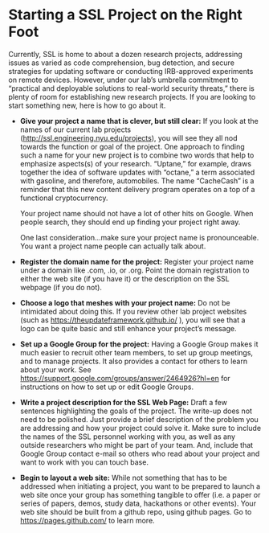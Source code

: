 # Starting a SSL Project on the Right Foot

Currently, SSL is home to about a dozen research projects, addressing issues as varied as code comprehension, bug detection, and secure strategies for updating software or conducting IRB-approved experiments on remote devices. However, under our lab’s umbrella commitment to “practical and deployable solutions to real-world security threats,” there is plenty of room for establishing new research projects. If you are looking to start something new, here is how to go about it.

* __Give your project a name that is clever, but still clear:__ If you look at the names of our current lab projects (http://ssl.engineering.nyu.edu/projects), you will see they all nod towards the function or goal of the project. One approach to finding such a name for your new project is to combine two words that help to emphasize aspects(s) of your research. “Uptane,” for example, draws together the idea of software updates with “octane,” a term associated with gasoline, and therefore, automobiles. The name “CacheCash” is a reminder that this new content delivery program operates on a top of a functional cryptocurrency.

  Your project name should not have a lot of other hits on Google.  When people search, they should end up finding your project right away.

  One last consideration...make sure your project name is pronounceable. You want a project name people can actually talk about.

* __Register the domain name for the project:__ Register your project name under a domain like .com, .io, or .org.  Point the domain registration to either the web site (if you have it) or the description on the SSL webpage (if you do not).

* __Choose a logo that meshes with your project name:__ Do not be intimidated about doing this. If you review other lab project websites (such as https://theupdateframework.github.io/ ), you will see that a logo can be quite basic and still enhance your project’s message.

* __Set up a Google Group for the project:__ Having a Google Group makes it much easier to recruit other team members, to set up group meetings, and to manage projects. It also provides a contact for others to learn about your work. See https://support.google.com/groups/answer/2464926?hl=en for instructions on how to set up or edit Google Groups.

* __Write a project description for the SSL Web Page:__  Draft a few sentences highlighting the goals of the project. The write-up does not need to be polished. Just provide a brief description of the problem you are addressing and how your project could solve it. Make sure to include the names of the SSL personnel working with you, as well as any outside researchers who might be part of your team. And, include that Google Group contact e-mail so others who read about your project and want to work with you can touch base.

* __Begin to layout a web site:__ While not something that has to be addressed when initiating a project, you want to be prepared to launch a web site once your group has something tangible to offer (i.e. a paper or series of papers, demos, study data, hackathons or other events).  Your web site should be built from a github repo, using github pages. Go to https://pages.github.com/ to learn more.
